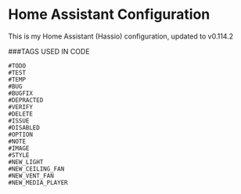 # Home Assistant Configuration

This is my Home Assistant (Hassio) configuration, updated to v0.114.2

###TAGS USED IN CODE

    #TODO
    #TEST
    #TEMP
    #BUG
    #BUGFIX
    #DEPRACTED
    #VERIFY
    #DELETE
    #ISSUE
    #DISABLED
    #OPTION
    #NOTE
    #IMAGE
    #STYLE
    #NEW_LIGHT
    #NEW_CEILING_FAN
    #NEW_VENT_FAN
    #NEW_MEDIA_PLAYER
